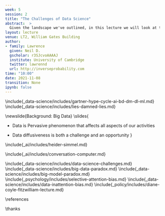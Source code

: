 ```yaml
---
week: 5
session: 2
title: "The Challenges of Data Science"
abstract:  >
  Given the landscape we've outlined, in this lecture we will look at the challenges of deploying data science solutions in practice. We categorize them into three groups.
layout: lecture
venue: LT2, William Gates Building
author:
- family: Lawrence
  given: Neil D.
  gscholar: r3SJcvoAAAAJ
  institute: University of Cambridge
  twitter: lawrennd
  url: http://inverseprobability.com
time: "10:00"
date: 2021-11-08
transition: None
ipynb: false
---
```


\include{_data-science/includes/gartner-hype-cycle-ai-bd-dm-dl-ml.md}
\include{_data-science/includes/lies-damned-lies.md}

\newslide{Background: Big Data}
\slides{
* Data is Pervasive phenomenon that affects all aspects of our activities

* Data diffusiveness is both a challenge and an opportunity
}

\include{_ai/includes/heider-simmel.md}

\include{_ai/includes/conversation-computer.md}

\include{_data-science/includes/data-science-challenges.md}
\include{_data-science/includes/big-data-paradox.md}
\include{_data-science/includes/big-model-paradox.md}
\include{_psychology/includes/selective-attention-bias.md}
\include{_data-science/includes/data-inattention-bias.md}
\include{_policy/includes/diane-coyle-fitzwilliam-lecture.md}

\references

\thanks
